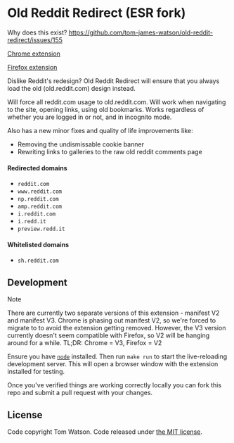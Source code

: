 # Old Reddit Redirect (ESR fork)

Why does this exist? https://github.com/tom-james-watson/old-reddit-redirect/issues/155

[Chrome extension](https://chrome.google.com/webstore/detail/old-reddit-redirect/dneaehbmnbhcippjikoajpoabadpodje)

[Firefox extension](https://addons.mozilla.org/firefox/addon/old-reddit-redirect)

Dislike Reddit's redesign? Old Reddit Redirect will ensure that you always load the old (old.reddit.com) design instead.

Will force all reddit.com usage to old.reddit.com. Will work when navigating to the site, opening links, using old bookmarks. Works regardless of whether you are logged in or not, and in incognito mode.

Also has a new minor fixes and quality of life improvements like:

- Removing the undismissable cookie banner
- Rewriting links to galleries to the raw old reddit comments page

#### Redirected domains

- `reddit.com`
- `www.reddit.com`
- `np.reddit.com`
- `amp.reddit.com`
- `i.reddit.com`
- `i.redd.it`
- `preview.redd.it`

#### Whitelisted domains

- `sh.reddit.com`

## Development

> [!NOTE]  
> There are currently two separate versions of this extension - manifest V2 and manifest V3.
> Chrome is phasing out manifest V2, so we're forced to migrate to to avoid the extension getting removed. However, the V3 version currently doesn't seem compatible with Firefox, so V2 will be hanging around for a while.
> TL;DR: Chrome = V3, Firefox = V2

Ensure you have [`node`](https://nodejs.org/en) installed. Then run `make run` to start the live-reloading development server. This will open a browser window with the extension installed for testing.

Once you've verified things are working correctly locally you can fork this repo and submit a pull request with your changes.

## License

Code copyright Tom Watson. Code released under [the MIT license](LICENSE.txt).
